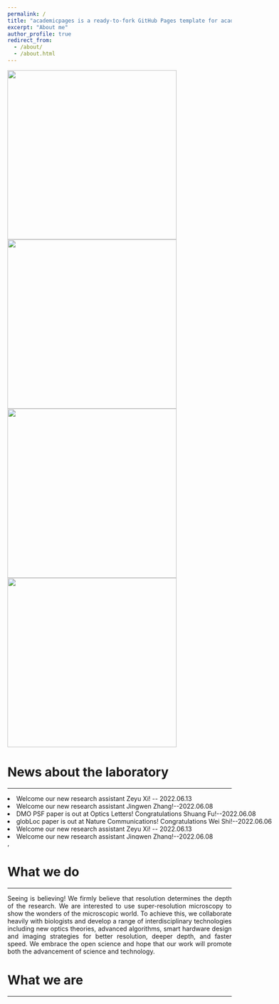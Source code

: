 ```yaml
---
permalink: /
title: "academicpages is a ready-to-fork GitHub Pages template for academic personal websites"
excerpt: "About me"
author_profile: true
redirect_from: 
  - /about/
  - /about.html
---
```



<style>
    .area_pics img{
        width:380px;
        margin-left:50px
        float:left;
    }
  
        .slideshow-container {
        max-width: 1000px;
        position: relative;
        margin: auto;
        overflow: hidden;
      }
      
      .mySlides {
        display: none;
      }
      
      .prev, .next {
        cursor: pointer;
        position: absolute;
        top: 50%;
        width: auto;
        margin-top: -22px;
        padding: 16px;
        color: white;
        font-weight: bold;
        font-size: 18px;
        transition: 0.6s ease;
        border-radius: 0 3px 3px 0;
        user-select: none;
      }
      
      .next {
        right: 0;
        border-radius: 3px 0 0 3px;
      }
      
      .prev:hover, .next:hover {
        background-color: rgba(0,0,0,0.8);
      }
  
      .news {
      width:800px;
      height: 100px;
      overflow-y: auto;
    }
</style>
<body align="justify">
<div class="area_pics">
 <img src="/images/research1.png" />
 <img src="/images/research2.png" />
</div>
<div class="area_pics">
 <img src="/images/research3.png" />
 <img src="/images/research4.jpg" />
</div>
<div>
    <h1> News about the laboratory</h1>
   <hr /> 
<div class="news">

<li>Welcome our new research assistant Zeyu Xi! -- 2022.06.13</li>
<li>Welcome our new research assistant Jingwen Zhang!--2022.06.08</li>
<li>DMO PSF paper is out at Optics Letters! Congratulations Shuang Fu!--2022.06.08</li>
<li> globLoc paper is out at Nature Communications! Congratulations Wei Shi!--2022.06.06</li>
<li>Welcome our new research assistant Zeyu Xi! -- 2022.06.13</li>
<li>Welcome our new research assistant Jingwen Zhang!--2022.06.08</li>
<li>DMO PSF paper is out at Optics Letters! Congratulations Shuang Fu!--2022.06.08</li>
<li> globLoc paper is out at Nature Communications! Congratulations Wei Shi!--2022.06.06</li>
  </div>
   </div>   
,<br>
<h1>What we do </h1>
   <hr /> 
<p>Seeing is believing! We firmly believe that resolution determines the depth of the research. We are interested to use super-resolution microscopy to show the wonders of the microscopic world. To achieve this, we collaborate heavily with biologists and develop a range of interdisciplinary technologies including new optics theories, advanced algorithms, smart hardware design and imaging strategies for better resolution, deeper depth, and faster speed. We embrace the open science and hope that our work will promote both the advancement of science and technology.</p>

<h1>What we are </h1>
     <hr /> 
  <div class="slideshow-container">
      <div class="mySlides">
        <img src="/images/image4.jpg" style="width:100%">
      </div>
      <div class="mySlides">
        <img src="/images/image5.jpg" style="width:100%">
      </div>
      <div class="mySlides">
        <img src="/images/image6.jpg" style="width:100%">
      </div>
      <a class="prev" onclick="plusSlides(-1)">&#10094;</a>
      <a class="next" onclick="plusSlides(1)">&#10095;</a>
    </div>
    <script>
      var slideIndex = 1;
      showSlides(slideIndex);
      
      function plusSlides(n) {
        showSlides(slideIndex += n);
      }
      
      function showSlides(n) {
        var i;
        var slides = document.getElementsByClassName("mySlides");
        if (n > slides.length) {slideIndex = 1}
        if (n < 1) {slideIndex = slides.length}
        for (i = 0; i < slides.length; i++) {
            slides[i].style.display = "none";
        }
        slides[slideIndex-1].style.display = "block";
      }
    </script>
  

</body>
  
